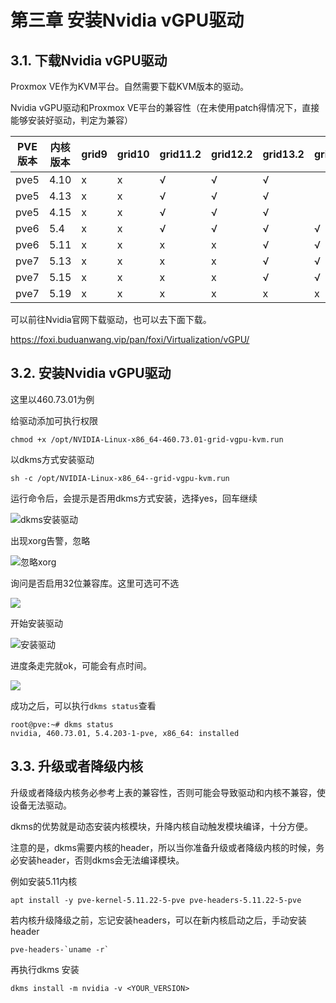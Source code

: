 # 第三章 安装Nvidia vGPU驱动

## 3.1. 下载Nvidia vGPU驱动

Proxmox VE作为KVM平台。自然需要下载KVM版本的驱动。

Nvidia vGPU驱动和Proxmox VE平台的兼容性（在未使用patch得情况下，直接能够安装好驱动，判定为兼容）

| PVE版本 | 内核版本 | grid9 | grid10 | grid11.2 | grid12.2 | grid13.2 | grid14.2 |
|-------|------|-------|--------|----------|----------|----------|----------|
|  pve5 | 4.10 | x     | x      | √        | √        | √        |          |
| pve5  | 4.13 | x     | x      | √        | √        | √        |          |
| pve5  | 4.15 | x     | x      | √        | √        | √        |          |
| pve6  | 5.4  | x     | x      | √        | √        | √        | √        |
| pve6  | 5.11 | x     | x      | x        | x        | √        | √        |
| pve7  | 5.13 | x     | x      | x        | x        | √        | √        |
| pve7  | 5.15 | x     | x      | x        | x        | √        | √        |
| pve7  | 5.19 | x     | x      | x        | x        | x        | x        |

可以前往Nvidia官网下载驱动，也可以去下面下载。

https://foxi.buduanwang.vip/pan/foxi/Virtualization/vGPU/

## 3.2. 安装Nvidia vGPU驱动

这里以460.73.01为例

给驱动添加可执行权限

`chmod +x /opt/NVIDIA-Linux-x86_64-460.73.01-grid-vgpu-kvm.run`

以dkms方式安装驱动

`sh -c /opt/NVIDIA-Linux-x86_64--grid-vgpu-kvm.run `

运行命令后，会提示是否用dkms方式安装，选择yes，回车继续

![dkms安装驱动](https://foxi.buduanwang.vip/wp-content/uploads/2022/04/QQ20220426-164428.png)

出现xorg告警，忽略

![忽略xorg](https://foxi.buduanwang.vip/wp-content/uploads/2022/04/QQ20220426-164609.png)

询问是否启用32位兼容库。这里可选可不选

![](https://foxi.buduanwang.vip/wp-content/uploads/2022/04/QQ20220426-164649.png)

开始安装驱动

![安装驱动](https://foxi.buduanwang.vip/wp-content/uploads/2022/04/QQ20220426-164746.png)

进度条走完就ok，可能会有点时间。

![](https://foxi.buduanwang.vip/wp-content/uploads/2022/04/QQ20220426-164816.png)

成功之后，可以执行`dkms status`查看

```
root@pve:~# dkms status
nvidia, 460.73.01, 5.4.203-1-pve, x86_64: installed
```

## 3.3. 升级或者降级内核

升级或者降级内核务必参考上表的兼容性，否则可能会导致驱动和内核不兼容，使设备无法驱动。

dkms的优势就是动态安装内核模块，升降内核自动触发模块编译，十分方便。

注意的是，dkms需要内核的header，所以当你准备升级或者降级内核的时候，务必安装header，否则dkms会无法编译模块。

例如安装5.11内核

```
apt install -y pve-kernel-5.11.22-5-pve pve-headers-5.11.22-5-pve
```

若内核升级降级之前，忘记安装headers，可以在新内核启动之后，手动安装header

```
pve-headers-`uname -r`
```

再执行dkms 安装

```
dkms install -m nvidia -v <YOUR_VERSION>
```

